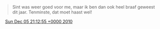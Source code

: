 > Sint was weer goed voor me, maar ik ben dan ook heel braaf geweest dit jaar\. Tenminste, dat moet haast wel\!

<img src="../../media/tweet.ico" width="12" /> [Sun Dec 05 21:12:55 +0000 2010](https://twitter.com/DromerDenker/status/11528466012835840)